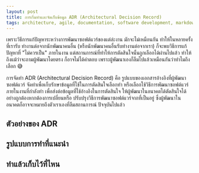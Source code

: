 ```yaml
---
layout: post
title: การเริ่มทำและจัดเก็บข้อมูล ADR (Architectural Decision Record)
tags: architecture, agile, documentation, software development, markdown
---
```


เพราะวิธีการแก้ปัญหาระหว่างการพัฒนาซอฟต์แวร์ของแต่ล่ะงาน มักจะไม่เหมือนกัน ทำให้ในหลายครั้งที่เรารับ
ทำงานต่อจากนักพัฒนาคนอื่น (หรือนักพัฒนาคนอื่นรับทำงานต่อจากเรา) ก็จะพบวิธีการแก้ปัญหาที่ "ไม่ควรเป็น"
ภายในงาน แต่สถานการณ์ที่ทำให้การตัดสินใจนั้นถูกเลือกได้ผ่านไปแล้ว ทำให้ถึงแม้ว่าจะถามผู้พัฒนาโดยตรง
ก็อาจไม่ได้คำตอบ เพราะผู้พัฒนาเองก็ลืมไปแล้วเหมือนกันว่าทำไมถึงเลือก 😅

การจัดทำ ADR (Architectural Decision Record) คือ รูปแบบของเอกสารอ้างอิงที่ผู้พัฒนาซอฟต์แวร์
จัดทำเพื่อเก็บรักษาข้อมูลที่ใช้ในการตัดสินใจเลือกทำ หรือเลือกใช้วิธีการพัฒนาซอฟต์แวร์ภายในงานที่กำลังทำ
เพื่อส่งต่อข้อมูลที่ใช้อ้างอิงในการตัดสินใจ ให้ผู้พัฒนาในอนาคตได้ตัดสินใจได้อย่างถูกต้องหากต้องการเปลี่ยนหรือ
ปรับปรุงวิธีการพัฒนาซอฟต์แวร์จากที่เป็นอยู่ ซึ่งผู้พัฒนาในอนาคตก็อาจจะหมายถึงตัวเราเองที่ลืมสถานการณ์
ปัจจุบันไปแล้ว

## ตัวอย่างของ ADR

## รูปแบบการทำที่แนะนำ

## ทำแล้วเก็บไว้ที่ไหน
